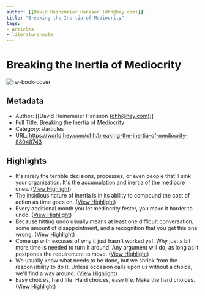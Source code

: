 ```yaml
---
author: [[David Heinemeier Hansson (dhh@hey.com)]]
title: "Breaking the Inertia of Mediocrity"
tags: 
- articles
- literature-note
---
```

# Breaking the Inertia of Mediocrity

![rw-book-cover](https://world.hey.com/dhh/avatar-df6405b0f7fafda980fd38b04c334bec936aef69)

## Metadata
- Author: [[David Heinemeier Hansson (dhh@hey.com)]]
- Full Title: Breaking the Inertia of Mediocrity
- Category: #articles
- URL: https://world.hey.com/dhh/breaking-the-inertia-of-mediocrity-88048743

## Highlights
- It's rarely the terrible decisions, processes, or even people that'll sink your organization. It's the accumulation and inertia of the mediocre ones. ([View Highlight](https://read.readwise.io/read/01h3h4xq11kr221ac92t0mq63j))
- The insidious nature of inertia is in its ability to compound the cost of action as time goes on. ([View Highlight](https://read.readwise.io/read/01h3h4xvs2s8heqpgfrkczweyg))
- Every additional month you let mediocrity fester, you make it harder to undo. ([View Highlight](https://read.readwise.io/read/01h3h4y2x580newn8hnmdrr60w))
- Because hitting undo usually means at least one difficult conversation, some amount of disappointment, and a recognition that you get this one wrong. ([View Highlight](https://read.readwise.io/read/01h3h4yhtz979y79fw9cbqasw2))
- Come up with excuses of why it just hasn't worked *yet*. Why just a bit more time is needed to turn it around. Any argument will do, as long as it postpones the requirement to move. ([View Highlight](https://read.readwise.io/read/01h3h4zpg26gh6x7aaxbsqftkc))
- We usually know what needs to be done, but we shrink from the responsibility to do it. Unless occasion calls upon us without a choice, we'll find a way around. ([View Highlight](https://read.readwise.io/read/01h3h57bzwkscvbqc9yh0t4vy6))
- Easy choices, hard life. Hard choices, easy life. Make the hard choices. ([View Highlight](https://read.readwise.io/read/01h3h570zjvxzpst2m88vtydga))
